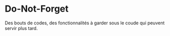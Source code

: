 # Do-Not-Forget
Des bouts de codes, des fonctionnalités à garder sous le coude qui peuvent servir plus tard.
